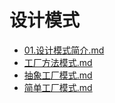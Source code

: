 # 设计模式

* [01.设计模式简介.md](设计模式\01.设计模式简介.md)
* [工厂方法模式.md](设计模式\工厂方法模式.md)
* [抽象工厂模式.md](设计模式\抽象工厂模式.md)
* [简单工厂模式.md](设计模式\简单工厂模式.md)
